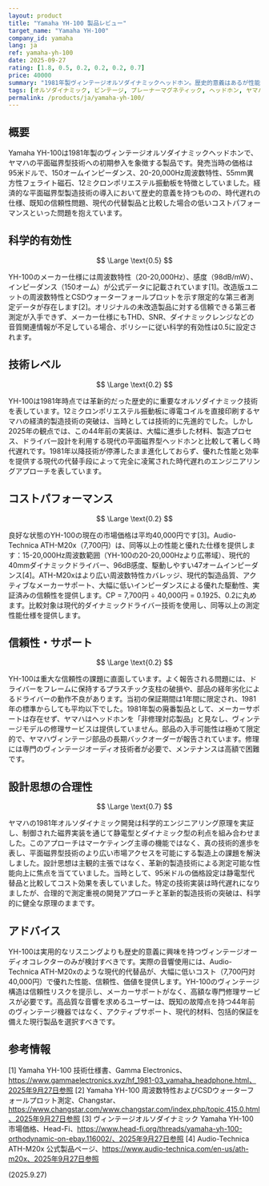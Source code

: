 ```yaml
---
layout: product
title: "Yamaha YH-100 製品レビュー"
target_name: "Yamaha YH-100"
company_id: yamaha
lang: ja
ref: yamaha-yh-100
date: 2025-09-27
rating: [1.8, 0.5, 0.2, 0.2, 0.2, 0.7]
price: 40000
summary: "1981年製ヴィンテージオルソダイナミックヘッドホン。歴史的意義はあるが性能は著しく時代遅れで信頼性に問題あり"
tags: [オルソダイナミック, ビンテージ, プレーナーマグネティック, ヘッドホン, ヤマハ]
permalink: /products/ja/yamaha-yh-100/
---
```

## 概要

Yamaha YH-100は1981年製のヴィンテージオルソダイナミックヘッドホンで、ヤマハの平面磁界型技術への初期参入を象徴する製品です。発売当時の価格は95米ドルで、150オームインピーダンス、20-20,000Hz周波数特性、55mm異方性フェライト磁石、12ミクロンポリエステル振動板を特徴としていました。経済的な平面磁界型製造技術の導入において歴史的意義を持つものの、時代遅れの仕様、既知の信頼性問題、現代の代替製品と比較した場合の低いコストパフォーマンスといった問題を抱えています。

## 科学的有効性

$$ \Large \text{0.5} $$

YH-100のメーカー仕様には周波数特性（20-20,000Hz）、感度（98dB/mW）、インピーダンス（150オーム）が公式データに記載されています[1]。改造版ユニットの周波数特性とCSDウォーターフォールプロットを示す限定的な第三者測定データが存在します[2]。オリジナルの未改造製品に対する信頼できる第三者測定が入手できず、メーカー仕様にもTHD、SNR、ダイナミックレンジなどの音質関連情報が不足している場合、ポリシーに従い科学的有効性は0.5に設定されます。

## 技術レベル

$$ \Large \text{0.2} $$

YH-100は1981年時点では革新的だった歴史的に重要なオルソダイナミック技術を表しています。12ミクロンポリエステル振動板に導電コイルを直接印刷するヤマハの経済的製造技術の突破は、当時としては技術的に先進的でした。しかし2025年の観点では、この44年前の実装は、大幅に進歩した材料、製造プロセス、ドライバー設計を利用する現代の平面磁界型ヘッドホンと比較して著しく時代遅れです。1981年以降技術が停滞したまま進化しておらず、優れた性能と効率を提供する現代の代替手段によって完全に凌駕された時代遅れのエンジニアリングアプローチを表しています。

## コストパフォーマンス

$$ \Large \text{0.2} $$

良好な状態のYH-100の現在の市場価格は平均40,000円です[3]。Audio-Technica ATH-M20x（7,700円）は、同等以上の性能と優れた仕様を提供します：15-20,000Hz周波数範囲（YH-100の20-20,000Hzより広帯域）、現代的40mmダイナミックドライバー、96dB感度、駆動しやすい47オームインピーダンス[4]。ATH-M20xはより広い周波数特性カバレッジ、現代的製造品質、アクティブなメーカーサポート、大幅に低いインピーダンスによる優れた駆動性、実証済みの信頼性を提供します。CP = 7,700円 ÷ 40,000円 = 0.1925、0.2に丸めます。比較対象は現代的ダイナミックドライバー技術を使用し、同等以上の測定性能仕様を提供します。

## 信頼性・サポート

$$ \Large \text{0.2} $$

YH-100は重大な信頼性の課題に直面しています。よく報告される問題には、ドライバーをフレームに保持するプラスチック支柱の破損や、部品の経年劣化によるドライバーの動作不良があります。当初の保証期間は1年間に限定され、1981年の標準からしても平均以下でした。1981年製の廃番製品として、メーカーサポートは存在せず、ヤマハはヘッドホンを「非修理対応製品」と見なし、ヴィンテージモデルの修理サービスは提供していません。部品の入手可能性は極めて限定的で、ヤマハヴィンテージ部品の長期バックオーダーが報告されています。修理には専門のヴィンテージオーディオ技術者が必要で、メンテナンスは高額で困難です。

## 設計思想の合理性

$$ \Large \text{0.7} $$

ヤマハの1981年オルソダイナミック開発は科学的エンジニアリング原理を実証し、制御された磁界実装を通じて静電型とダイナミック型の利点を組み合わせました。このアプローチはマーケティング主導の機能ではなく、真の技術的進歩を表し、平面磁界型技術のより広い市場アクセスを可能にする製造上の課題を解決しました。設計思想は主観的主張ではなく、革新的製造技術による測定可能な性能向上に焦点を当てていました。当時として、95米ドルの価格設定は静電型代替品と比較してコスト効果を表していました。特定の技術実装は時代遅れになりましたが、合理的で測定重視の開発アプローチと革新的製造技術の突破は、科学的に健全な原理のままです。

## アドバイス

YH-100は実用的なリスニングよりも歴史的意義に興味を持つヴィンテージオーディオコレクターのみが検討すべきです。実際の音響使用には、Audio-Technica ATH-M20xのような現代的代替品が、大幅に低いコスト（7,700円対40,000円）で優れた性能、信頼性、価値を提供します。YH-100のヴィンテージ構造は信頼性リスクを提示し、メーカーサポートがなく、高額な専門修理サービスが必要です。高品質な音響を求めるユーザーは、既知の故障点を持つ44年前のヴィンテージ機器ではなく、アクティブサポート、現代的材料、包括的保証を備えた現行製品を選択すべきです。

## 参考情報

[1] Yamaha YH-100 技術仕様書、Gamma Electronics、https://www.gammaelectronics.xyz/hf_1981-03_yamaha_headphone.html、2025年9月27日参照
[2] Yamaha YH-100 周波数特性およびCSDウォーターフォールプロット測定、Changstar、https://www.changstar.com/www.changstar.com/index.php/topic,415.0.html、2025年9月27日参照
[3] ヴィンテージオルソダイナミック Yamaha YH-100 市場価格、Head-Fi、https://www.head-fi.org/threads/yamaha-yh-100-orthodynamic-on-ebay.116002/、2025年9月27日参照
[4] Audio-Technica ATH-M20x 公式製品ページ、https://www.audio-technica.com/en-us/ath-m20x、2025年9月27日参照

(2025.9.27)